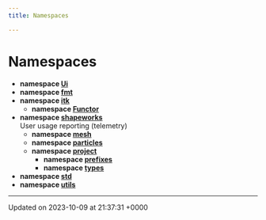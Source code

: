 ```yaml
---
title: Namespaces

---
```


# Namespaces




* **namespace [Ui](../Namespaces/namespaceUi.md)** 
* **namespace [fmt](../Namespaces/namespacefmt.md)** 
* **namespace [itk](../Namespaces/namespaceitk.md)** 
    * **namespace [Functor](../Namespaces/namespaceitk_1_1Functor.md)** 
* **namespace [shapeworks](../Namespaces/namespaceshapeworks.md)** <br>User usage reporting (telemetry) 
    * **namespace [mesh](../Namespaces/namespaceshapeworks_1_1mesh.md)** 
    * **namespace [particles](../Namespaces/namespaceshapeworks_1_1particles.md)** 
    * **namespace [project](../Namespaces/namespaceshapeworks_1_1project.md)** 
        * **namespace [prefixes](../Namespaces/namespaceshapeworks_1_1project_1_1prefixes.md)** 
        * **namespace [types](../Namespaces/namespaceshapeworks_1_1project_1_1types.md)** 
* **namespace [std](../Namespaces/namespacestd.md)** 
* **namespace [utils](../Namespaces/namespaceutils.md)** 



-------------------------------

Updated on 2023-10-09 at 21:37:31 +0000
